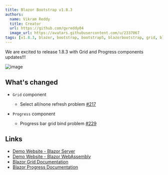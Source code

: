 ```yaml
---
title: Blazor Bootstrap v1.8.3
authors:
  name: Vikram Reddy
  title: Creator
  url: https://github.com/gvreddy04
  image_url: https://avatars.githubusercontent.com/u/2337067
tags: [v1.8.3, blazor, bootstrap, bootstrap5, blazorbootstrap, grid, blazorgrid, progress, blazorprogress]
---
```


We are excited to release 1.8.3 with Grid and Progress components updates!!!

![image](https://github.com/vikramlearning/blazorbootstrap/assets/2337067/027363dc-d293-4b12-8155-e0380e8dfc6f "Blazor Bootstrap: Grid Component")

<!--truncate-->

## What's changed

- `Grid` component
  - Select all/none refresh problem [#217](https://github.com/vikramlearning/blazorbootstrap/issues/217)

- `Progress` component
  - Progress bar grid bind problem [#229](https://github.com/vikramlearning/blazorbootstrap/issues/229)

## Links
- [Demo Website - Blazor Server](https://demos.blazorbootstrap.com/)
- [Demo Website - Blazor WebAssembly](https://demos.getblazorbootstrap.com/)
- [Blazor Grid Documentation](https://getblazorbootstrap.com/docs/components/grid)
- [Blazor Progress Documentation](https://demos.blazorbootstrap.com/progress)
